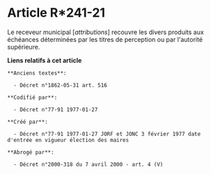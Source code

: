 # Article R*241-21

Le receveur municipal [*attributions*] recouvre les divers produits aux échéances déterminées par les titres de perception ou
par l'autorité supérieure.

**Liens relatifs à cet article**

	**Anciens textes**:

	  - Décret n°1862-05-31 art. 516

	**Codifié par**:

	  - Décret n°77-91 1977-01-27

	**Créé par**:

	  - Décret n°77-91 1977-01-27 JORF et JONC 3 février 1977 date d'entrée en vigueur élection des maires

	**Abrogé par**:

	  - Décret n°2000-318 du 7 avril 2000 - art. 4 (V)
